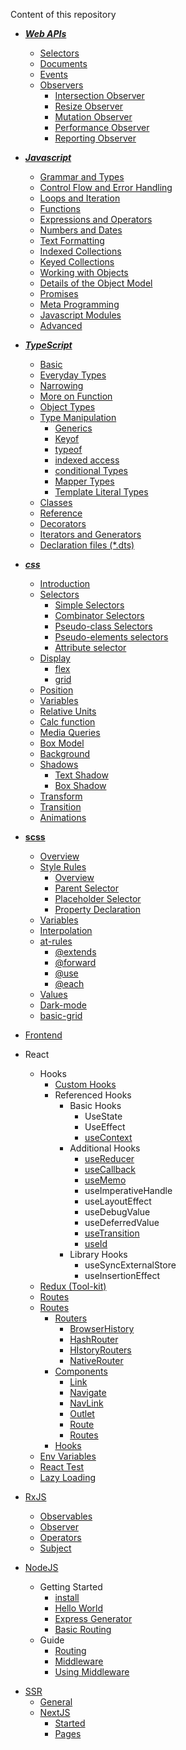 Content of this repository

- **_[Web APIs](https://github.com/ridvandmrc/Self-Learning/tree/main/web-API)_**

  - [Selectors](https://github.com/ridvandmrc/Self-Learning/tree/main/web-API/selectors)
  - [Documents](https://github.com/ridvandmrc/Self-Learning/tree/main/web-API/document)
  - [Events](https://github.com/ridvandmrc/Self-Learning/tree/main/web-API/events)
  - [Observers](https://github.com/ridvandmrc/Self-Learning/tree/main/web-API/observers)
    - [Intersection Observer](https://github.com/ridvandmrc/Self-Learning/tree/main/web-API/observers/intersection_observer)
    - [Resize Observer](https://github.com/ridvandmrc/Self-Learning/tree/main/web-API/observers/resize_observer)
    - [Mutation Observer](https://github.com/ridvandmrc/Self-Learning/tree/main/web-API/observers/mutation_observer)
    - [Performance Observer](https://developer.mozilla.org/en-US/docs/Web/API/PerformanceObserver)
    - [Reporting Observer](https://developer.mozilla.org/en-US/docs/Web/API/ReportingObserver/ReportingObserver)

- **_[Javascript](https://github.com/ridvandmrc/Self-Learning/tree/main/javascript)_**

  - [Grammar and Types](https://github.com/ridvandmrc/Self-Learning/tree/main/javascript/grammer_and_types)
  - [Control Flow and Error Handling](https://github.com/ridvandmrc/Self-Learning/tree/main/javascript/Control_flow_error_handling)
  - [Loops and Iteration](https://github.com/ridvandmrc/Self-Learning/tree/main/javascript/Loops_and_iteration)
  - [Functions](https://github.com/ridvandmrc/Self-Learning/tree/main/javascript/Functions)
  - [Expressions and Operators](https://github.com/ridvandmrc/Self-Learning/tree/main/javascript/expressions_and_operators)
  - [Numbers and Dates](https://github.com/ridvandmrc/Self-Learning/tree/main/javascript/Numbers_and_Dates)
  - [Text Formatting](https://github.com/ridvandmrc/Self-Learning/tree/main/javascript/text_formatting)
  - [Indexed Collections](<https://github.com/ridvandmrc/Self-Learning/tree/main/javascript/Indexed_collection(Array)>)
  - [Keyed Collections](https://github.com/ridvandmrc/Self-Learning/tree/main/javascript/Keyed_Collections)
  - [Working with Objects](https://github.com/ridvandmrc/Self-Learning/tree/main/javascript/working_object)
  - [Details of the Object Model](https://github.com/ridvandmrc/Self-Learning/tree/main/javascript/detail_object_model)
  - [Promises](https://github.com/ridvandmrc/Self-Learning/tree/main/javascript/Using%20Promises)
  - [Meta Programming](https://github.com/ridvandmrc/Self-Learning/tree/main/javascript/Meta_Programming)
  - [Javascript Modules](https://github.com/ridvandmrc/Self-Learning/tree/main/javascript/javascript_modules)
  - [Advanced](https://github.com/ridvandmrc/Self-Learning/tree/main/javascript/advanced)

- **_[TypeScript](https://github.com/ridvandmrc/Self-Learning/tree/main/typescript)_**

  - [Basic](https://github.com/ridvandmrc/Self-Learning/tree/main/typescript/Basic)
  - [Everyday Types](https://github.com/ridvandmrc/Self-Learning/tree/main/typescript/everyday_types)
  - [Narrowing](https://github.com/ridvandmrc/Self-Learning/tree/main/typescript/Narrowing)
  - [More on Function](https://github.com/ridvandmrc/Self-Learning/tree/main/typescript/more_on_function)
  - [Object Types](https://github.com/ridvandmrc/Self-Learning/tree/main/typescript/Object%20Types)
  - [Type Manipulation](https://github.com/ridvandmrc/Self-Learning/tree/main/typescript/type_manipulation)
    - [Generics](https://github.com/ridvandmrc/Self-Learning/tree/main/typescript/type_manipulation/generics)
    - [Keyof](https://github.com/ridvandmrc/Self-Learning/tree/main/typescript/type_manipulation/keyof_type)
    - [typeof](https://github.com/ridvandmrc/Self-Learning/tree/main/typescript/type_manipulation/typeof)
    - [indexed access](https://github.com/ridvandmrc/Self-Learning/tree/main/typescript/type_manipulation/indexed_access_type)
    - [conditional Types](https://github.com/ridvandmrc/Self-Learning/tree/main/typescript/type_manipulation/conditional_type)
    - [Mapper Types](https://github.com/ridvandmrc/Self-Learning/tree/main/typescript/type_manipulation/mapped_types)
    - [Template Literal Types](https://github.com/ridvandmrc/Self-Learning/tree/main/typescript/type_manipulation/template_literal_types)
  - [Classes](https://github.com/ridvandmrc/Self-Learning/tree/main/typescript/classes)
  - [Reference](https://github.com/ridvandmrc/Self-Learning/tree/main/typescript/reference)
  - [Decorators]()
  - [Iterators and Generators]()
  - [Declaration files (\*.dts)]()

- **_[css](https://github.com/ridvandmrc/Self-Learning/tree/main/css)_**
  - [Introduction](https://github.com/ridvandmrc/Self-Learning/tree/main/css/introduction)
  - [Selectors](https://github.com/ridvandmrc/Self-Learning/tree/main/css/selector)
    - [Simple Selectors](https://github.com/ridvandmrc/Self-Learning/tree/main/css/selector/simple_selector)
    - [Combinator Selectors](https://github.com/ridvandmrc/Self-Learning/tree/main/css/selector/combinator_selector)
    - [Pseudo-class Selectors](https://github.com/ridvandmrc/Self-Learning/tree/main/css/selector/pseudo_class_selector)
    - [Pseudo-elements selectors](https://github.com/ridvandmrc/Self-Learning/tree/main/css/selector/pseudo_elements_selector)
    - [Attribute selector](https://github.com/ridvandmrc/Self-Learning/tree/main/css/selector/attribute_selector)
  - [Display](https://github.com/ridvandmrc/Self-Learning/tree/main/css/display)
    - [flex](https://github.com/ridvandmrc/Self-Learning/tree/main/css/display/flex)
    - [grid](#)
  - [Position](https://github.com/ridvandmrc/Self-Learning/tree/main/css/position)
  - [Variables](https://github.com/ridvandmrc/Self-Learning/tree/main/css/variables)
  - [Relative Units](https://github.com/ridvandmrc/Self-Learning/tree/main/css/relative_units)
  - [Calc function](https://github.com/ridvandmrc/Self-Learning/tree/main/css/calc_function)
  - [Media Queries](https://github.com/ridvandmrc/Self-Learning/tree/main/css/media_queries)
  - [Box Model](https://github.com/ridvandmrc/Self-Learning/tree/main/css/box-model)
  - [Background](https://github.com/ridvandmrc/Self-Learning/tree/main/css/css_background)
  - [Shadows](https://github.com/ridvandmrc/Self-Learning/tree/main/css/shadows)
    - [Text Shadow](https://github.com/ridvandmrc/Self-Learning/tree/main/css/shadows/text_shadow)
    - [Box Shadow](https://github.com/ridvandmrc/Self-Learning/tree/main/css/shadows/box_shadow)
  - [Transform](https://github.com/ridvandmrc/Self-Learning/tree/main/css/transform)
  - [Transition](https://github.com/ridvandmrc/Self-Learning/tree/main/css/transition)
  - [Animations](https://github.com/ridvandmrc/Self-Learning/tree/main/css/animation)
- **[scss](https://github.com/ridvandmrc/Self-Learning/tree/main/scss)**
  - [Overview](https://github.com/ridvandmrc/Self-Learning/tree/main/scss/overview)
  - [Style Rules](https://github.com/ridvandmrc/Self-Learning/tree/main/scss/style_rules)
    - [Overview](https://github.com/ridvandmrc/Self-Learning/tree/main/scss/style_rules/overview)
    - [Parent Selector](https://github.com/ridvandmrc/Self-Learning/tree/main/scss/style_rules/parent_selector)
    - [Placeholder Selector](https://github.com/ridvandmrc/Self-Learning/tree/main/scss/style_rules/placeholder_selector)
    - [Property Declaration](https://github.com/ridvandmrc/Self-Learning/tree/main/scss/style_rules/property_declaration)
  - [Variables](https://github.com/ridvandmrc/Self-Learning/tree/main/scss/variables)
  - [Interpolation](https://github.com/ridvandmrc/Self-Learning/tree/main/scss/interpolation)
  - [at-rules](https://github.com/ridvandmrc/Self-Learning/tree/main/scss/At_rules)
    - [@extends](https://github.com/ridvandmrc/Self-Learning/tree/main/scss/At_rules/%40extends)
    - [@forward](https://github.com/ridvandmrc/Self-Learning/tree/main/scss/At_rules/%40forward)
    - [@use](https://github.com/ridvandmrc/Self-Learning/tree/main/scss/At_rules/%40use)
    - [@each](https://github.com/ridvandmrc/Self-Learning/tree/main/scss/At_rules/%40each)
  - [Values](https://github.com/ridvandmrc/Self-Learning/tree/main/scss/values)
  - [Dark-mode](https://github.com/ridvandmrc/Self-Learning/tree/main/scss/dark-mode)
  - [basic-grid](https://github.com/ridvandmrc/Self-Learning/tree/main/scss/grid)
- [Frontend](https://github.com/ridvandmrc/Self-Learning/tree/main/frontend)
- React

  - Hooks
    - [Custom Hooks](https://github.com/ridvandmrc/Self-Learning/tree/main/react/Hooks/cutom_hooks)
    - Referenced Hooks
      - Basic Hooks
        - UseState
        - UseEffect
        - [useContext](https://github.com/ridvandmrc/Self-Learning/tree/main/react/Hooks/hooks_api_reference/useContext)
      - Additional Hooks
        - [useReducer](https://github.com/ridvandmrc/Self-Learning/tree/main/react/Hooks/hooks_api_reference/useReducer)
        - [useCallback](https://github.com/ridvandmrc/Self-Learning/tree/main/react/Hooks/hooks_api_reference/useCallback)
        - [useMemo](https://github.com/ridvandmrc/Self-Learning/tree/main/react/Hooks/hooks_api_reference/useMemo)
        - useImperativeHandle
        - useLayoutEffect
        - useDebugValue
        - useDeferredValue
        - [useTransition](https://github.com/ridvandmrc/Self-Learning/tree/main/react/Hooks/hooks_api_reference/useTransition)
        - [useId](https://github.com/ridvandmrc/Self-Learning/tree/main/react/Hooks/hooks_api_reference/useId)
      - Library Hooks
        - useSyncExternalStore
        - useInsertionEffect
  - [Redux (Tool-kit)](https://github.com/ridvandmrc/Self-Learning/tree/main/react/Redux-Toolkit)
  - [Routes](https://github.com/ridvandmrc/Self-Learning/tree/main/react/Routes)
  - [Routes](https://github.com/ridvandmrc/Self-Learning/tree/main/react/Routes)
    - [Routers]()
      - [BrowserHistory](https://github.com/ridvandmrc/Self-Learning/tree/main/react/Routes/Routers/BrowserRouter)
      - [HashRouter](https://github.com/ridvandmrc/Self-Learning/tree/main/react/Routes/Routers/HashRouter)
      - [HİstoryRouters](https://github.com/ridvandmrc/Self-Learning/tree/main/react/Routes/Routers/HistoryRouters)
      - [NativeRouter](https://github.com/ridvandmrc/Self-Learning/tree/main/react/Routes/Routers/NativeRouter)
    - [Components](#)
      - [Link](https://github.com/ridvandmrc/Self-Learning/tree/main/react/Routes/Components/Link)
      - [Navigate](https://github.com/ridvandmrc/Self-Learning/tree/main/react/Routes/Components/Navigate)
      - [NavLink](https://github.com/ridvandmrc/Self-Learning/tree/main/react/Routes/Components/NavLink)
      - [Outlet](https://github.com/ridvandmrc/Self-Learning/tree/main/react/Routes/Components/Outlet)
      - [Route](https://github.com/ridvandmrc/Self-Learning/tree/main/react/Routes/Components/Route)
      - [Routes](https://github.com/ridvandmrc/Self-Learning/tree/main/react/Routes/Components/Routes)
    - [Hooks](https://github.com/ridvandmrc/Self-Learning/tree/main/react/Routes/Hooks)
  - [Env Variables](https://github.com/ridvandmrc/Self-Learning/tree/main/react/Env-Variable)
  - [React Test](https://github.com/ridvandmrc/Self-Learning/tree/main/react/test)
  - [Lazy Loading](https://github.com/ridvandmrc/Self-Learning/tree/main/react/lazy)

- [RxJS](https://github.com/ridvandmrc/Self-Learning/tree/main/rxjs/overview)
  - [Observables](https://github.com/ridvandmrc/Self-Learning/tree/main/rxjs/observables)
  - [Observer](https://github.com/ridvandmrc/Self-Learning/tree/main/rxjs/observer)
  - [Operators](https://github.com/ridvandmrc/Self-Learning/tree/main/rxjs/operators)
  - [Subject](https://github.com/ridvandmrc/Self-Learning/tree/main/rxjs/subject)
- [NodeJS](https://github.com/ridvandmrc/Self-Learning/tree/main/nodeJS)
  - Getting Started
    - [install](https://github.com/ridvandmrc/Self-Learning/tree/main/nodeJS/Getting%20Started)
    - [Hello World](https://github.com/ridvandmrc/Self-Learning/tree/main/nodeJS/Getting%20Started)
    - [Express Generator](https://github.com/ridvandmrc/Self-Learning/tree/main/nodeJS/Getting%20Started/Express%20Generator)
    - [Basic Routing](https://github.com/ridvandmrc/Self-Learning/tree/main/nodeJS/Getting%20Started/Basic%20Routing)
  - Guide
    - [Routing](https://github.com/ridvandmrc/Self-Learning/tree/main/nodeJS/Guide/Routing)
    - [Middleware](https://github.com/ridvandmrc/Self-Learning/tree/main/nodeJS/Guide/Middleware)
    - [Using Middleware](https://github.com/ridvandmrc/Self-Learning/tree/main/nodeJS/Guide/UsingMiddleware)

* [SSR](https://github.com/ridvandmrc/Self-Learning/tree/main/ssr)
  - [General](https://github.com/ridvandmrc/Self-Learning/tree/main/ssr/generalSSR)
  - [NextJS](https://github.com/ridvandmrc/Self-Learning/tree/main/ssr/nextJs)
    - [Started](https://github.com/ridvandmrc/Self-Learning/tree/main/ssr/nextJs/getStarted)
    - [Pages](https://github.com/ridvandmrc/Self-Learning/tree/main/ssr/nextJs/pages)
